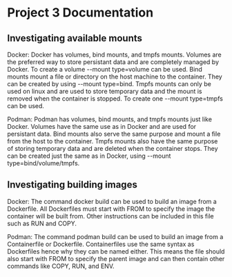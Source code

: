 # Project 3 Documentation
## Investigating available mounts
Docker: Docker has volumes, bind mounts, and tmpfs mounts. Volumes are the preferred way to store persistant data and are completely managed by Docker. To create a volume --mount type=volume can be used. Bind mounts mount a file or directory on the host machine to the container. They can be created by using --mount type=bind. Tmpfs mounts can only be used on linux and are used to store temporary data and the mount is removed when the container is stopped. To create one --mount type=tmpfs can be used.  

Podman: Podman has volumes, bind mounts, and tmpfs mounts just like Docker. Volumes have the same use as in Docker and are used for persistant data. Bind mounts also serve the same purpose and mount a file from the host to the container. Tmpfs mounts also have the same purpose of storing temporary data and are deleted when the container stops. They can be created just the same as in Docker, using --mount type=bind/volume/tmpfs.  

## Investigating building images  
Docker: The command docker build can be used to build an image from a Dockerfile. All Dockerfiles must start with FROM to specify the image the container will be built from. Other instructions can be included in this file such as RUN and COPY.  

Podman: The command podman build can be used to build an image from a Containerfile or Dockerfile. Containerfiles use the same syntax as Dockerfiles hence why they can be named either. This means the file should also start with FROM to specify the parent image and can then contain other commands like COPY, RUN, and ENV.